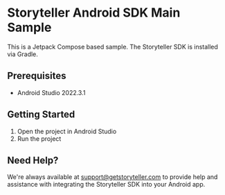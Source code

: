 # Storyteller Android SDK Main Sample

This is a Jetpack Compose based sample. The Storyteller SDK is installed via Gradle.

## Prerequisites

- Android Studio 2022.3.1

## Getting Started

1. Open the project in Android Studio
2. Run the project

## Need Help?

We're always available at [support@getstoryteller.com](mailto:support@getstoryteller.com?Subject=Android%20Sample%20App) to provide help and assistance with integrating the Storyteller SDK into your Android app.